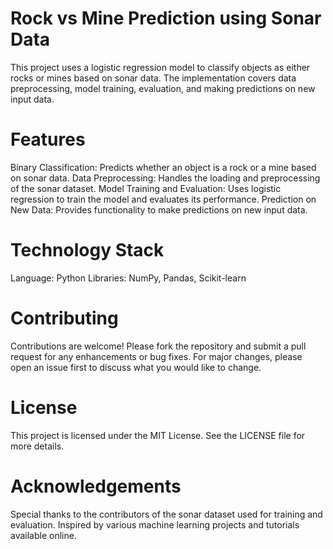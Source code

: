 # Rock vs Mine Prediction using Sonar Data
This project uses a logistic regression model to classify objects as either rocks or mines based on sonar data. The implementation covers data preprocessing, model training, evaluation, and making predictions on new input data.

# Features
Binary Classification: Predicts whether an object is a rock or a mine based on sonar data.
Data Preprocessing: Handles the loading and preprocessing of the sonar dataset.
Model Training and Evaluation: Uses logistic regression to train the model and evaluates its performance.
Prediction on New Data: Provides functionality to make predictions on new input data.
# Technology Stack
Language: Python
Libraries: NumPy, Pandas, Scikit-learn
# Contributing
Contributions are welcome! Please fork the repository and submit a pull request for any enhancements or bug fixes. For major changes, please open an issue first to discuss what you would like to change.

# License
This project is licensed under the MIT License. See the LICENSE file for more details.

# Acknowledgements
Special thanks to the contributors of the sonar dataset used for training and evaluation.
Inspired by various machine learning projects and tutorials available online.
